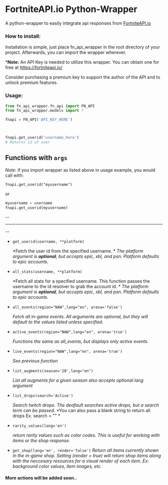# FortniteAPI.io Python-Wrapper

A python-wrapper to easily integrate api responses from [FortniteAPI.io][fnapiio-link]

### How to install:

Installation is simple, just place fn_api_wrapper in the root directory of your project. Afterwards, you can import the wrapper wherever.

***Note:** An API Key is needed to utilize this wrapper. You can obtain one for free at 
https://fortniteapi.io/ 

Consider purchasing a premium key to support the author of the API and to unlock premium features. 

### Usage:

```python
from fn_api_wrapper.fn_api import FN_API
from fn_api_wrapper.models import *

fnapi = FN_API('API_KEY_HERE')



fnapi.get_userid('username_here')
# Returns id of user
```

## Functions with `args`
*Note*: if you import wrapper as listed above in usage example, you would call with:


`fnapi.get_userid("myusername")` 

or
```python
myusername = username 
fnapi.get_userid(myusername)
```
--

---

--
- `get_userid(username, **platform)`

  *Fetch the user id from the specified username. *
  *The platform argument is **optional**, but accepts epic, xbl, and psn. Platform defaults to epic accounts.*

- `all_stats(username, **platform)`

  *Fetch all stats for a specified username. This function passes the username to the id resolver to grab the account id. *
  *The platform argument is **optional**, but accepts epic, xbl, and psn.  Platform defaults to epic accounts.*

- `all_events(region="NAW",lang="en", arena='false')`

  *Fetch all in-game events. All arguments are optional, but they will default to the values listed unless specified.*

- `active_events(region="NAW",lang="en", arena='true')`

   *Functions the same as all_events, but displays only active events.*

- `live_events(region="NAW",lang="en", arena='true')`

   *See previous function*
 
- `list_augments(season='20',lang="en")`

  *List all augments for a given season*
  *also accepts optional lang argument*
 
- `list_drops(search='Active')`

  *Search twitch drops. The deafault searches active drops, but a search term can be passed.*
  *You can also pass a blank string to return all drops Ex. search = "" *

- `rarity_values(lang='en')`

  *return rarity values such as color codes. This is useful for working with items or the shop response.*

- `get_shop(lang='en', render='false')`
  *Return all items currently shown in the in-game shop.*
  *Setting (render = true) will return shop items along with the neccesary resources for a visual render of each item. Ex: background color values, item images, etc.*
 
 
####  More actions will be added soon..





















[fnapiio-link]: https://fortniteapi.io/
